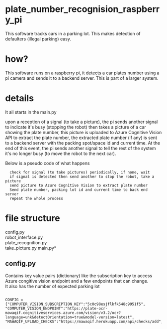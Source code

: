# plate_number_recognision_raspberry_pi
This software tracks cars in a parking lot. This makes detection of defaulters (illegal parking) easy.  

# how?
This software runs on a raspberry pi, it detects a car plates number using a pi camera and sends it to a backend server. This is part of a larger system.

# details
It all starts in the main.py

upon a reception of a signal (to take a picture), the pi sends another signal to indicate it's busy (stopping the robot) then takes a picture of a car showing the plate number, this picture is uploaded to Azure Cognitive Vision API to extract the plate number, the extracted plate number (if any) is sent to a backend server with the packing spot/space id and current time. At the end of this event, the pi sends another signal to tell the rest of the system it's no longer busy (to move the robot to the next car).

Below is a pseudo code of what happens
```
  check for signal (to take pictures) periodically, if none, wait
  if signal is detected then send another to stop the robot, take a picture 
  send picture to Azure Cognitive Vision to extract plate number
  Send plate number, packing lot id and current time to back end server
  repeat the whole process
```

# file structure
  
  config.py  
  robot_interface.py  
  plate_recognition.py  
  take_picture.py
  main.py*
  
## config.py  
Contains key value pairs (dictionary) like the subscription key to access Azure congitive vision endpoint and a few endpoints that can change.  
It also has the number of expected parking lot

```

CONFIG = {"COMPUTER_VISION_SUBSCRIPTION_KEY":"5c0c98esjflkfk548c9951f5",
"COMPUTER_VISION_ENDPOINT":"https://plate-ocr-mawaqif.cognitiveservices.azure.com/vision/v3.2/ocr?language=unk&detectOrientation=true&model-version=latest",
"MAWAQIF_UPLOAD_CHECKS":"https://mawaqif.herokuapp.com/api/checks/add","NUMBER_OF_PACKING_SPACES":5}
```


